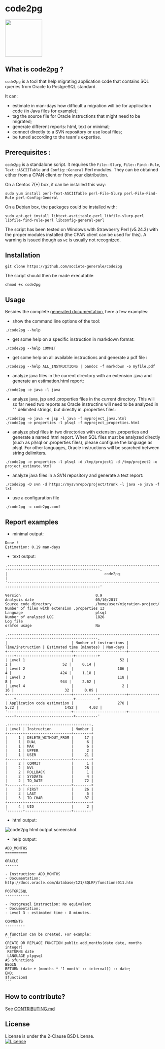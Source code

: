 code2pg
=======

<img src="./doc/logo_code _2_pg.png" width="120">


What is code2pg ?
--------------

`code2pg` is a tool that help migrating application code that contains SQL queries from Oracle to PostgreSQL standard.

It can:
- estimate in man-days how difficult a migration will be for application code (in Java files for example);
- tag the source file for Oracle instructions that might need to be migrated;
- generate different reports: html, text or minimal;
- connect directly to a SVN repository or use local files;
- be tuned according to the team's expertise.

Prerequisites :
-------------

`code2pg` is a standalone script. It requires the `File::Slurp`, `File::Find::Rule`, `Text::ASCIITable` and `Config::General` Perl modules. They can be obtained either from a CPAN client or from your distribution.

On a Centos 7(+) box, it can be installed this way:

```
sudo yum install perl-Text-ASCIITable perl-File-Slurp perl-File-Find-Rule perl-Config-General
```

On a Debian box, the packages could be installed with:

```
sudo apt-get install libtext-asciitable-perl libfile-slurp-perl libfile-find-rule-perl libconfig-general-perl
```

The script has been tested on Windows with Strawberry Perl (v5.24.3) with the proper modules installed (the CPAN client can be used for this). A warning is issued though as `wc` is usually not recognized.

Installation
------------

```
git clone https://github.com/societe-generale/code2pg
```

The script should then be made executable:

```
chmod +x code2pg
```

Usage
-----

Besides the complete [generated documentation](https://github.com/societe-generale/code2pg/blob/master/doc/code2pg.pod), here a few examples:

- show the command line options of the tool:
```
./code2pg --help
```
- get some help on a specific instruction in markdown format:
```
./code2pg --help COMMIT
```
- get some help on all available instructions and generate a pdf file :
```
./code2pg --help ALL_INSTRUCTIONS | pandoc -f markdown -o myfile.pdf
```
- analyze java files in the current directory with an extension .java and generate an estimation.html report:
```
./code2pg -e java -l java
```
- analyze java, jsp and .properties files in the current directory. This will so far need two reports as Oracle instructins will need to be analyzed in "" delimited strings, but directly in .properties files:
```
./code2pg -e java -e jsp -l java -f myproject_java.html
./code2pg -e properties -l plsql -f myproject_properties.html
```
- analyze plsql files in two directories with extension .properties and generate a named html report. When SQL files must be analyzed directly (such as pl/sql or .properties files), please configure the language as plsql. For other languages, Oracle instructions will be searched between string delimiters.
```
./code2pg -e properties -l plsql -d /tmp/project1 -d /tmp/project2 -o project_estimate.html
```
- analyze java files in a SVN repository and generate a text report:
```
./code2pg -D svn -d https://mysvnrepo/project/trunk -l java -e java -f txt
```
- use a configuration file
```
./code2pg -c code2pg.conf
```

Report examples
---------------

- minimal output:

```
Done !
Estimation: 0.19 man-days
```

- text output:

```
.----------------------------------------------------------------------------------------------------------------.
|                                            code2pg                                                             |
'----------------------------------------------------------------------------------------------------------------'

Version                                  0.9
Analysis date                            05/10/2017
Source code directory                    /home/user/migration-project/
Number of files with extension .properties 13
Language                                 plsql
Number of analyzed LOC                   1826
Log file                                 
orafce usage                             No

.---------------------------------------------------------------------------------------------------------------.
|                             | Number of instructions | Time/instruction | Estimated time (minutes) | Man-days |
+-----------------------------+------------------------+------------------+--------------------------+----------+
| Level 1                     |                     52 |                1 |                       52 |     0.14 |
| Level 2                     |                    106 |                4 |                      424 |     1.18 |
| Level 3                     |                    118 |                8 |                      944 |     2.62 |
| Level 4                     |                      2 |               16 |                       32 |     0.09 |
+-----------------------------+------------------------+------------------+--------------------------+----------+
| Application code estimation |                    278 |             5.22 |                     1452 |     4.03 |
'-----------------------------+------------------------+------------------+--------------------------+----------'

.--------------------------------------.
| Level | Instruction         | Number |
+-------+---------------------+--------+
|     1 | DELETE_WITHOUT_FROM |     17 |
|     1 | DUAL                |      6 |
|     1 | MAX                 |      6 |
|     1 | UPPER               |      2 |
|     1 | USER                |     21 |
+-------+---------------------+--------+
|     2 | COMMIT              |      1 |
|     2 | NVL                 |     28 |
|     2 | ROLLBACK            |      1 |
|     2 | SYSDATE             |      4 |
|     2 | TO_DATE             |     72 |
+-------+---------------------+--------+
|     3 | FIRST               |     26 |
|     3 | LAST                |      5 |
|     3 | TO_CHAR             |     87 |
+-------+---------------------+--------+
|     4 | UID                 |      2 |
'-------+---------------------+--------'
```

- html output: 

![code2pg html output screenshot](doc/code2pg_report_html.jpg)

- help output:
````
ADD_MONTHS
==========

ORACLE
------

- Instruction: ADD_MONTHS
- Documentation: http://docs.oracle.com/database/121/SQLRF/functions011.htm

POSTGRESQL
-----------

- Postgresql instruction: No equivalent
- Documentation: 
- Level 3 - estimated time : 8 minutes.

COMMENTS
---------

A function can be created. For example: 
```
CREATE OR REPLACE FUNCTION public.add_months(date date, months integer)
 RETURNS date
 LANGUAGE plpgsql
AS $function$
BEGIN
RETURN (date + (months * '1 month' :: interval)) :: date;
END;
$function$
```
````

How to contribute?
------------------

See [CONTRIBUTING.md](CONTRIBUTING.md)

License
--------
License is under the 2-Clause BSD License.  
[![License](https://img.shields.io/badge/License-BSD%202--Clause-orange.svg)](LICENSE.md)
